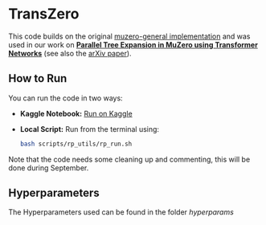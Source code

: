 # TransZero
This code builds on the original [muzero-general implementation](https://github.com/werner-duvaud/muzero-general) and was used in our work on **[Parallel Tree Expansion in MuZero using Transformer Networks](https://repository.tudelft.nl/record/uuid:00d171fe-328e-4c78-a981-050e08c2ba08)** (see also the [arXiv paper](https://arxiv.org/abs/2509.11233)).


## How to Run

You can run the code in two ways:

* **Kaggle Notebook:**
  [Run on Kaggle](https://www.kaggle.com/code/emilmalmsten/transzero/)

* **Local Script:**
  Run from the terminal using:

  ```bash
  bash scripts/rp_utils/rp_run.sh
  ```

Note that the code needs some cleaning up and commenting, this will be done during September.
  
## Hyperparameters

The Hyperparameters used can be found in the folder _hyperparams_
